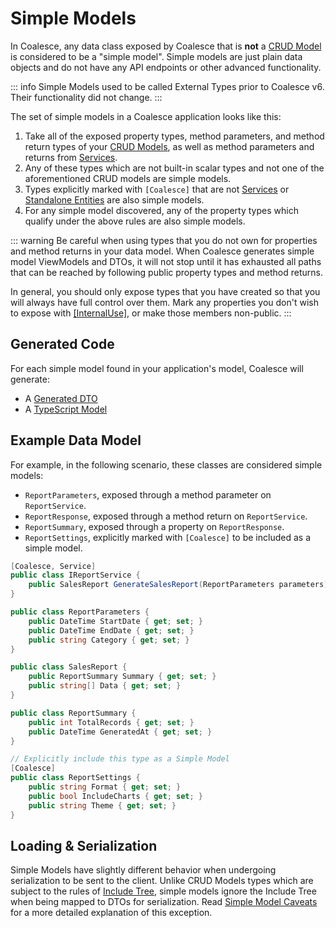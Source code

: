 # Simple Models

In Coalesce, any data class exposed by Coalesce that is **not** a [CRUD Model](/modeling/model-types/crud.md) is considered to be a "simple model". Simple models are just plain data objects and do not have any API endpoints or other advanced functionality.

::: info
Simple Models used to be called External Types prior to Coalesce v6. Their functionality did not change.
:::

The set of simple models in a Coalesce application looks like this:
    
1. Take all of the exposed property types, method parameters, and method return types of your [CRUD Models](/modeling/model-types/crud.md), as well as method parameters and returns from [Services](/modeling/model-types/services.md).
2. Any of these types which are not built-in scalar types and not one of the aforementioned CRUD models are simple models.
3. Types explicitly marked with `[Coalesce]` that are not [Services](/modeling/model-types/services.md) or [Standalone Entities](/modeling/model-types/standalone-entities.md) are also simple models.
4. For any simple model discovered, any of the property types which qualify under the above rules are also simple models.

::: warning
Be careful when using types that you do not own for properties and method returns in your data model. When Coalesce generates simple model ViewModels and DTOs, it will not stop until it has exhausted all paths that can be reached by following public property types and method returns.

In general, you should only expose types that you have created so that you will always have full control over them. Mark any properties you don't wish to expose with [[InternalUse]](/modeling/model-components/attributes/internal-use.md), or make those members non-public.
:::


## Generated Code

For each simple model found in your application's model, Coalesce will generate:

* A [Generated DTO](/stacks/agnostic/dtos.md)
* A [TypeScript Model](/stacks/vue/layers/models.md)


## Example Data Model

For example, in the following scenario, these classes are considered simple models:

* `ReportParameters`, exposed through a method parameter on `ReportService`.
* `ReportResponse`, exposed through a method return on `ReportService`.
* `ReportSummary`, exposed through a property on `ReportResponse`.
* `ReportSettings`, explicitly marked with `[Coalesce]` to be included as a simple model.

``` c#
[Coalesce, Service]
public class IReportService {
    public SalesReport GenerateSalesReport(ReportParameters parameters);
}

public class ReportParameters { 
    public DateTime StartDate { get; set; }
    public DateTime EndDate { get; set; }
    public string Category { get; set; }
}

public class SalesReport { 
    public ReportSummary Summary { get; set; }
    public string[] Data { get; set; }
}

public class ReportSummary { 
    public int TotalRecords { get; set; }
    public DateTime GeneratedAt { get; set; }
}

// Explicitly include this type as a Simple Model
[Coalesce]
public class ReportSettings { 
    public string Format { get; set; }
    public bool IncludeCharts { get; set; }
    public string Theme { get; set; }
}
```

## Loading & Serialization

Simple Models have slightly different behavior when undergoing serialization to be sent to the client. Unlike CRUD Models types which are subject to the rules of [Include Tree](/concepts/include-tree.md), simple models ignore the Include Tree when being mapped to DTOs for serialization. Read [Simple Model Caveats](/concepts/include-tree.md#simple-model-caveats) for a more detailed explanation of this exception.